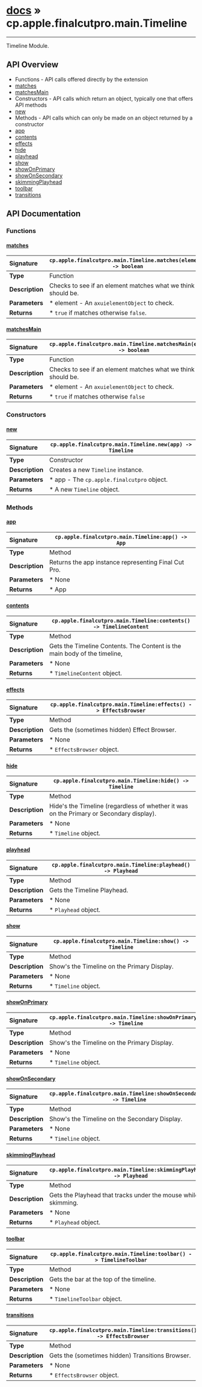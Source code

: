 # [docs](index.md) » cp.apple.finalcutpro.main.Timeline
---

Timeline Module.

## API Overview
* Functions - API calls offered directly by the extension
 * [matches](#matches)
 * [matchesMain](#matchesmain)
* Constructors - API calls which return an object, typically one that offers API methods
 * [new](#new)
* Methods - API calls which can only be made on an object returned by a constructor
 * [app](#app)
 * [contents](#contents)
 * [effects](#effects)
 * [hide](#hide)
 * [playhead](#playhead)
 * [show](#show)
 * [showOnPrimary](#showonprimary)
 * [showOnSecondary](#showonsecondary)
 * [skimmingPlayhead](#skimmingplayhead)
 * [toolbar](#toolbar)
 * [transitions](#transitions)

## API Documentation

### Functions

#### [matches](#matches)
| <span style="float: left;">**Signature**</span> | <span style="float: left;">`cp.apple.finalcutpro.main.Timeline.matches(element) -> boolean` </span>                                                          |
| -----------------------------------------------------|---------------------------------------------------------------------------------------------------------|
| **Type**                                             | Function                                                                                         |
| **Description**                                      | Checks to see if an element matches what we think it should be.                                                                                         |
| **Parameters**                                       |  * element - An `axuielementObject` to check.                                       |
| **Returns**                                          |  * `true` if matches otherwise `false`.                                                |

#### [matchesMain](#matchesmain)
| <span style="float: left;">**Signature**</span> | <span style="float: left;">`cp.apple.finalcutpro.main.Timeline.matchesMain(element) -> boolean` </span>                                                          |
| -----------------------------------------------------|---------------------------------------------------------------------------------------------------------|
| **Type**                                             | Function                                                                                         |
| **Description**                                      | Checks to see if an element matches what we think it should be.                                                                                         |
| **Parameters**                                       |  * element - An `axuielementObject` to check.                                       |
| **Returns**                                          |  * `true` if matches otherwise `false`                                                |

### Constructors

#### [new](#new)
| <span style="float: left;">**Signature**</span> | <span style="float: left;">`cp.apple.finalcutpro.main.Timeline.new(app) -> Timeline` </span>                                                          |
| -----------------------------------------------------|---------------------------------------------------------------------------------------------------------|
| **Type**                                             | Constructor                                                                                         |
| **Description**                                      | Creates a new `Timeline` instance.                                                                                         |
| **Parameters**                                       |  * app - The `cp.apple.finalcutpro` object.                                       |
| **Returns**                                          |  * A new `Timeline` object.                                                |

### Methods

#### [app](#app)
| <span style="float: left;">**Signature**</span> | <span style="float: left;">`cp.apple.finalcutpro.main.Timeline:app() -> App` </span>                                                          |
| -----------------------------------------------------|---------------------------------------------------------------------------------------------------------|
| **Type**                                             | Method                                                                                         |
| **Description**                                      | Returns the app instance representing Final Cut Pro.                                                                                         |
| **Parameters**                                       |  * None                                       |
| **Returns**                                          |  * App                                                |

#### [contents](#contents)
| <span style="float: left;">**Signature**</span> | <span style="float: left;">`cp.apple.finalcutpro.main.Timeline:contents() -> TimelineContent` </span>                                                          |
| -----------------------------------------------------|---------------------------------------------------------------------------------------------------------|
| **Type**                                             | Method                                                                                         |
| **Description**                                      | Gets the Timeline Contents. The Content is the main body of the timeline,                                                                                         |
| **Parameters**                                       |  * None                                       |
| **Returns**                                          |  * `TimelineContent` object.                                                |

#### [effects](#effects)
| <span style="float: left;">**Signature**</span> | <span style="float: left;">`cp.apple.finalcutpro.main.Timeline:effects() -> EffectsBrowser` </span>                                                          |
| -----------------------------------------------------|---------------------------------------------------------------------------------------------------------|
| **Type**                                             | Method                                                                                         |
| **Description**                                      | Gets the (sometimes hidden) Effect Browser.                                                                                         |
| **Parameters**                                       |  * None                                       |
| **Returns**                                          |  * `EffectsBrowser` object.                                                |

#### [hide](#hide)
| <span style="float: left;">**Signature**</span> | <span style="float: left;">`cp.apple.finalcutpro.main.Timeline:hide() -> Timeline` </span>                                                          |
| -----------------------------------------------------|---------------------------------------------------------------------------------------------------------|
| **Type**                                             | Method                                                                                         |
| **Description**                                      | Hide's the Timeline (regardless of whether it was on the Primary or Secondary display).                                                                                         |
| **Parameters**                                       |  * None                                       |
| **Returns**                                          |  * `Timeline` object.                                                |

#### [playhead](#playhead)
| <span style="float: left;">**Signature**</span> | <span style="float: left;">`cp.apple.finalcutpro.main.Timeline:playhead() -> Playhead` </span>                                                          |
| -----------------------------------------------------|---------------------------------------------------------------------------------------------------------|
| **Type**                                             | Method                                                                                         |
| **Description**                                      | Gets the Timeline Playhead.                                                                                         |
| **Parameters**                                       |  * None                                       |
| **Returns**                                          |  * `Playhead` object.                                                |

#### [show](#show)
| <span style="float: left;">**Signature**</span> | <span style="float: left;">`cp.apple.finalcutpro.main.Timeline:show() -> Timeline` </span>                                                          |
| -----------------------------------------------------|---------------------------------------------------------------------------------------------------------|
| **Type**                                             | Method                                                                                         |
| **Description**                                      | Show's the Timeline on the Primary Display.                                                                                         |
| **Parameters**                                       |  * None                                       |
| **Returns**                                          |  * `Timeline` object.                                                |

#### [showOnPrimary](#showonprimary)
| <span style="float: left;">**Signature**</span> | <span style="float: left;">`cp.apple.finalcutpro.main.Timeline:showOnPrimary() -> Timeline` </span>                                                          |
| -----------------------------------------------------|---------------------------------------------------------------------------------------------------------|
| **Type**                                             | Method                                                                                         |
| **Description**                                      | Show's the Timeline on the Primary Display.                                                                                         |
| **Parameters**                                       |  * None                                       |
| **Returns**                                          |  * `Timeline` object.                                                |

#### [showOnSecondary](#showonsecondary)
| <span style="float: left;">**Signature**</span> | <span style="float: left;">`cp.apple.finalcutpro.main.Timeline:showOnSecondary() -> Timeline` </span>                                                          |
| -----------------------------------------------------|---------------------------------------------------------------------------------------------------------|
| **Type**                                             | Method                                                                                         |
| **Description**                                      | Show's the Timeline on the Secondary Display.                                                                                         |
| **Parameters**                                       |  * None                                       |
| **Returns**                                          |  * `Timeline` object.                                                |

#### [skimmingPlayhead](#skimmingplayhead)
| <span style="float: left;">**Signature**</span> | <span style="float: left;">`cp.apple.finalcutpro.main.Timeline:skimmingPlayhead() -> Playhead` </span>                                                          |
| -----------------------------------------------------|---------------------------------------------------------------------------------------------------------|
| **Type**                                             | Method                                                                                         |
| **Description**                                      | Gets the Playhead that tracks under the mouse while skimming.                                                                                         |
| **Parameters**                                       |  * None                                       |
| **Returns**                                          |  * `Playhead` object.                                                |

#### [toolbar](#toolbar)
| <span style="float: left;">**Signature**</span> | <span style="float: left;">`cp.apple.finalcutpro.main.Timeline:toolbar() -> TimelineToolbar` </span>                                                          |
| -----------------------------------------------------|---------------------------------------------------------------------------------------------------------|
| **Type**                                             | Method                                                                                         |
| **Description**                                      | Gets the bar at the top of the timeline.                                                                                         |
| **Parameters**                                       |  * None                                       |
| **Returns**                                          |  * `TimelineToolbar` object.                                                |

#### [transitions](#transitions)
| <span style="float: left;">**Signature**</span> | <span style="float: left;">`cp.apple.finalcutpro.main.Timeline:transitions() -> EffectsBrowser` </span>                                                          |
| -----------------------------------------------------|---------------------------------------------------------------------------------------------------------|
| **Type**                                             | Method                                                                                         |
| **Description**                                      | Gets the (sometimes hidden) Transitions Browser.                                                                                         |
| **Parameters**                                       |  * None                                       |
| **Returns**                                          |  * `EffectsBrowser` object.                                                |

